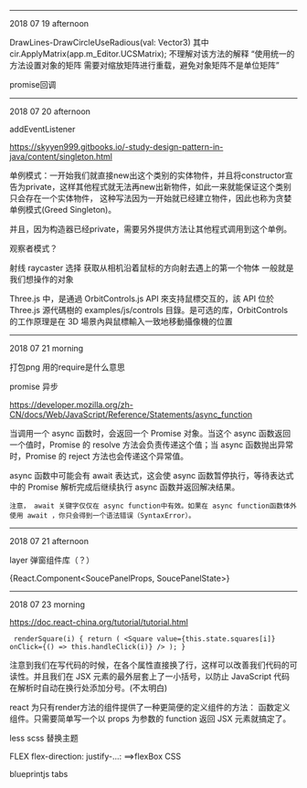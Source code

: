 
--------------------------------
2018 07 19 afternoon

DrawLines-DrawCircleUseRadious(val: Vector3)
其中
cir.ApplyMatrix(app.m_Editor.UCSMatrix); 
不理解对该方法的解释
“使用统一的方法设置对象的矩阵
需要对缩放矩阵进行重载，避免对象矩阵不是单位矩阵”

promise回调


---------------------------------
2018 07 20 afternoon
 
addEventListener

https://skyyen999.gitbooks.io/-study-design-pattern-in-java/content/singleton.html

单例模式：一开始我们就直接new出这个类别的实体物件，并且将constructor宣告为private，这样其他程式就无法再new出新物件，如此一来就能保证这个类别只会存在一个实体物件， 这种写法因为一开始就已经建立物件，因此也称为贪婪单例模式(Greed Singleton)。

并且，因为构造器已经private，需要另外提供方法让其他程式调用到这个单例。

观察者模式？

射线 raycaster 选择 获取从相机沿着鼠标的方向射去遇上的第一个物体 一般就是我们想操作的对象

 Three.js 中，是通過 OrbitControls.js API 來支持鼠標交互的，該 API 位於 Three.js 源代碼樹的 examples/js/controls 目錄。是可选的库，OrbitControls 的工作原理是在 3D 場景內與鼠標輸入一致地移動攝像機的位置

-----------------------------------
2018 07 21 morning

打包png 用的require是什么意思

promise 
异步

https://developer.mozilla.org/zh-CN/docs/Web/JavaScript/Reference/Statements/async_function

当调用一个 async 函数时，会返回一个 Promise 对象。当这个 async 函数返回一个值时，Promise 的 resolve 方法会负责传递这个值；当 async 函数抛出异常时，Promise 的 reject 方法也会传递这个异常值。

async 函数中可能会有 await 表达式，这会使 async 函数暂停执行，等待表达式中的 Promise 解析完成后继续执行 async 函数并返回解决结果。

    注意， await 关键字仅仅在 async function中有效。如果在 async function函数体外使用 await ，你只会得到一个语法错误（SyntaxError）。

-----------------------------------
2018 07 21 afternoon

layer 弹窗组件库（？）

{React.Component<SoucePanelProps, SoucePanelState>}


-------------------------------------
2018 07 23 morning

https://doc.react-china.org/tutorial/tutorial.html

`  renderSquare(i) {
    return (
      <Square
        value={this.state.squares[i]}
        onClick={() => this.handleClick(i)}
      />
    );
  }
  `

  注意到我们在写代码的时候，在各个属性直接换了行，这样可以改善我们代码的可读性。并且我们在 JSX 元素的最外层套上了一小括号，以防止 JavaScript 代码在解析时自动在换行处添加分号。(不太明白)


  react 为只有render方法的组件提供了一种更简便的定义组件的方法： 函数定义组件。只需要简单写一个以 props 为参数的 function 返回 JSX 元素就搞定了。

  less scss 替换主题

  FLEX flex-direction: justify-...:  ==>flexBox CSS

  blueprintjs tabs
  


